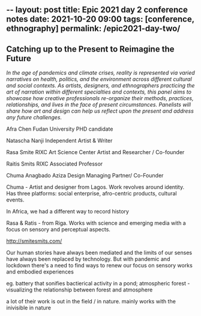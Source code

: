 --
layout: post
title: Epic 2021 day 2 conference notes
date: 2021-10-20 09:00
tags: [conference, ethnography]
permalink: /epic2021-day-two/
---

## Catching up to the Present to Reimagine the Future

_In the age of pandemics and climate crises, reality is represented via varied narratives on health, politics, and the environment across different cultural and social contexts. As artists, designers, and ethnographers practicing the art of narration within different specialties and contexts, this panel aims to showcase how creative professionals re-organize their methods, practices, relationships, and lives in the face of present circumstances. Panelists will share how art and design can help us reflect upon the present and address any future challenges._


Afra Chen
Fudan University
PHD candidate

Natascha Nanji
Independent
Artist & Writer

Rasa Smite
RIXC Art Science Center
Artist and Researcher / Co-founder

Raitis Smits
RIXC
Associated Professor

Chuma Anagbado
Aziza Design
Managing Partner/ Co-Founder


Chuma - Artist and designer from Lagos. Work revolves around identity. Has three platforms: social enterprise, afro-centric products, cultural events.

In Africa, we had a different way to record history

Rasa & Ratis - from Riga. Works with science and emerging media with a focus on sensory and perceptual aspects.  

http://smitesmits.com/

Our human stories have always been mediated and the limits of our senses have always been replaced by technology. But with pandemic and lockdown there's a need to find ways to renew our focus on sensory works and embodied experiences

eg. battery that sonifies bactierical activity in a pond; atmospheric forest - visualizing the relationship between forest and atmosphere

a lot of their work is out in the field / in nature. mainly works with the inivisible in nature 

